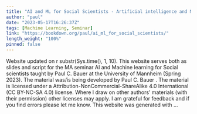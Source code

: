 ```yaml
---
title: "AI and ML for Social Scientists - Artificial intelligence and Machine Learning for Social Scientists"
author: "paul"
date: "2023-05-17T16:26:37Z"
tags: [Machine Learning, Seminar]
link: "https://bookdown.org/paul/ai_ml_for_social_scientists/"
length_weight: "100%"
pinned: false
---
```


Website updated on r substr(Sys.time(), 1, 10). This website serves both as slides and script for the MA seminar AI and Machine learning for Social scientists taught by Paul C. Bauer at the University of Mannheim (Spring 2023). The material was/is being developed by Paul C. Bauer . The material is licensed under a Attribution-NonCommercial-ShareAlike 4.0 International (CC BY-NC-SA 4.0) license. Where I draw on other authors’ materials (with their permission) other licenses may apply. I am grateful for feedback and if you find errors please let me know. This website was generated with ...
